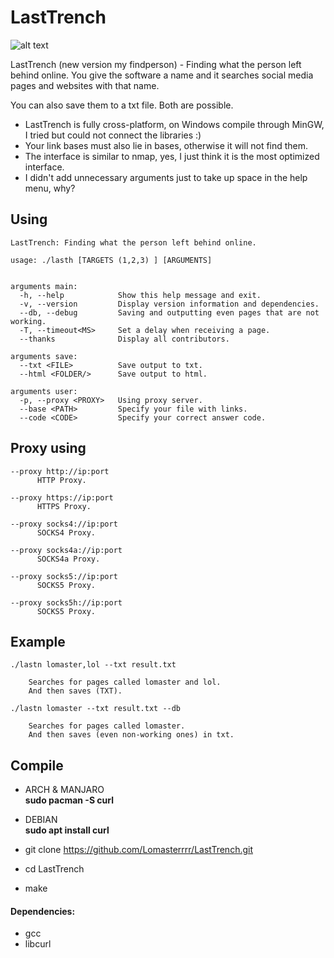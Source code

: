 # LastTrench
![alt text](https://i.imgur.com/0GbSwUl.png)


LastTrench (new version my findperson) - Finding what the person left behind online.
You give the software a name and it searches social media pages and websites with that name.

You can also save them to a txt file.
Both are possible.

- LastTrench is fully cross-platform, on Windows compile through MinGW, I tried but could not connect the libraries :)
- Your link bases must also lie in bases, otherwise it will not find them.
- The interface is similar to nmap, yes, I just think it is the most optimized interface.
- I didn't add unnecessary arguments just to take up space in the help menu, why?

## Using
```
LastTrench: Finding what the person left behind online.

usage: ./lasth [TARGETS (1,2,3) ] [ARGUMENTS]


arguments main:
  -h, --help            Show this help message and exit.
  -v, --version         Display version information and dependencies.
  --db, --debug         Saving and outputting even pages that are not working.
  -T, --timeout<MS>     Set a delay when receiving a page.
  --thanks              Display all contributors.

arguments save:
  --txt <FILE>          Save output to txt.
  --html <FOLDER/>      Save output to html.

arguments user:
  -p, --proxy <PROXY>   Using proxy server.
  --base <PATH>         Specify your file with links.
  --code <CODE>         Specify your correct answer code.
```
## Proxy using
```
--proxy http://ip:port
      HTTP Proxy.

--proxy https://ip:port
      HTTPS Proxy.

--proxy socks4://ip:port
      SOCKS4 Proxy.

--proxy socks4a://ip:port
      SOCKS4a Proxy.

--proxy socks5://ip:port
      SOCKS5 Proxy.

--proxy socks5h://ip:port
      SOCKS5 Proxy.
```

## Example
```
./lastn lomaster,lol --txt result.txt

    Searches for pages called lomaster and lol.
    And then saves (TXT).
    
./lastn lomaster --txt result.txt --db

    Searches for pages called lomaster.
    And then saves (even non-working ones) in txt.
```

## Compile
-  ARCH & MANJARO  
        **sudo pacman -S curl**
       
- DEBIAN      
        **sudo apt install curl**

- git clone https://github.com/Lomasterrrr/LastTrench.git
- cd LastTrench
- make

#### Dependencies:
- gcc
- libcurl
